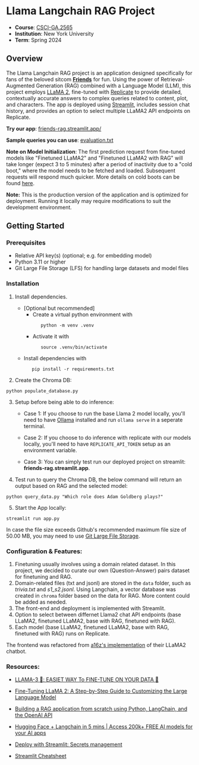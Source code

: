# Llama Langchain RAG Project
- **Course**: [CSCI-GA.2565](https://www.sainingxie.com/ml-spring24/)
- **Institution**: New York University
- **Term**: Spring 2024



## Overview

The Llama Langchain RAG project is an application designed specifically for fans of the beloved sitcom [**Friends**](https://en.wikipedia.org/wiki/Friends) for fun. Using the power of Retrieval-Augmented Generation (RAG) combined with a Language Model (LLM), this project employs [LLaMA 2](https://llama.meta.com/llama2/), fine-tuned with [Replicate](https://replicate.com/docs/guides/fine-tune-a-language-model) to provide detailed, contextually accurate answers to complex queries related to content, plot, and characters. The app is deployed using [Streamlit](https://streamlit.io/), includes session chat history, and provides an option to select multiple LLaMA2 API endpoints on Replicate.

**Try our app**: [friends-rag.streamlit.app/](https://friends-rag.streamlit.app/)

**Sample queries you can use**: [evaluation.txt](/evaluation.txt)

**Note on Model Initialization**: The first prediction request from fine-tuned models like "Finetuned LLaMA2" and "Finetuned LLaMA2 with RAG" will take longer (expect 3 to 5 minutes) after a period of inactivity due to a "cold boot," where the model needs to be fetched and loaded. Subsequent requests will respond much quicker. More details on cold boots can be found [here](https://replicate.com/docs/how-does-replicate-work#cold-boots).


**Note:** This is the production version of the application and is optimized for deployment. Running it locally may require modifications to suit the development environment.



## Getting Started



### Prerequisites

- Relative API key(s) (optional; e.g. for embedding model)
- Python 3.11 or higher
- Git Large File Storage (LFS) for handling large datasets and model files

### Installation

1. Install dependencies.

   - [Optional but recommended] 
      - Create a virtual python environment with 
         ```
            python -m venv .venv
         ```
      - Activate it with 
         ```
            source .venv/bin/activate
         ```
   - Install dependencies with 
      ```
         pip install -r requirements.txt
      ```

2. Create the Chroma DB:
```
python populate_database.py
```

3. Setup before being able to do inference:

   - Case 1: If you choose to run the base Llama 2 model locally, you'll need to have [Ollama](https://ollama.com/) installed and run `ollama serve` in a seperate terminal.

   - Case 2: If you choose to do inference with replicate with our models locally, you'll need to have `REPLICATE_API_TOKEN` setup as an environment variable.

   - Case 3: You can simply test run our deployed project on streamlit: **friends-rag.streamlit.app**.

4. Test run to query the Chroma DB, the below command will return an output based on RAG and the selected model:
```
python query_data.py "Which role does Adam Goldberg plays?"
```

5. Start the App locally:
```
streamlit run app.py
```
 

In case the file size exceeds Github's recommended maximum file size of 50.00 MB, you may need to use [Git Large File Storage](https://git-lfs.github.com).


### Configuration & Features:
1. Finetuning usually involves using a domain related dataset. In this project, we decided to curate our own (Question-Answer) pairs dataset for finetuning and RAG.
2. Domain-related files (txt and jsonl) are stored in the `data` folder, such as *trivia.txt* and *s1_s2.jsonl*. Using Langchain, a vector database was created in `chroma` folder based on the data for RAG. More content could be added as needed. 
3. The front-end and deployment is implemented with Streamlit.
4. Option to select between differnet Llama2 chat API endpoints (base LLaMA2, finetuned LLaMA2, base with RAG, finetuned with RAG).
5. Each model (base LLaMA2, finetuned LLaMA2, base with RAG, finetuned with RAG) runs on Replicate.

The frontend was refactored from [a16z's implementation](https://github.com/a16z-infra/llama2-chatbot) of their LLaMA2 chatbot.


### Resources:
- [LLAMA-3 🦙: EASIET WAY To FINE-TUNE ON YOUR DATA 🙌](https://www.youtube.com/watch?v=aQmoog_s8HE)
- [Fine-Tuning LLaMA 2: A Step-by-Step Guide to Customizing the Large Language Model](https://www.datacamp.com/tutorial/fine-tuning-llama-2)

- [Building a RAG application from scratch using Python, LangChain, and the OpenAI API](https://www.youtube.com/watch?v=BrsocJb-fAo&t=3685s)
- [Hugging Face + Langchain in 5 mins | Access 200k+ FREE AI models for your AI apps](https://www.youtube.com/watch?v=_j7JEDWuqLE&list=PLz-AnbJcjdrB76ziX7ciillmmBdi0IhvH&index=2)

- [Deploy with Streamlit: Secrets management](https://docs.streamlit.io/deploy/streamlit-community-cloud/deploy-your-app/secrets-management)
- [Streamlit Cheatsheet](https://docs.streamlit.io/develop/quick-reference/cheat-sheet)